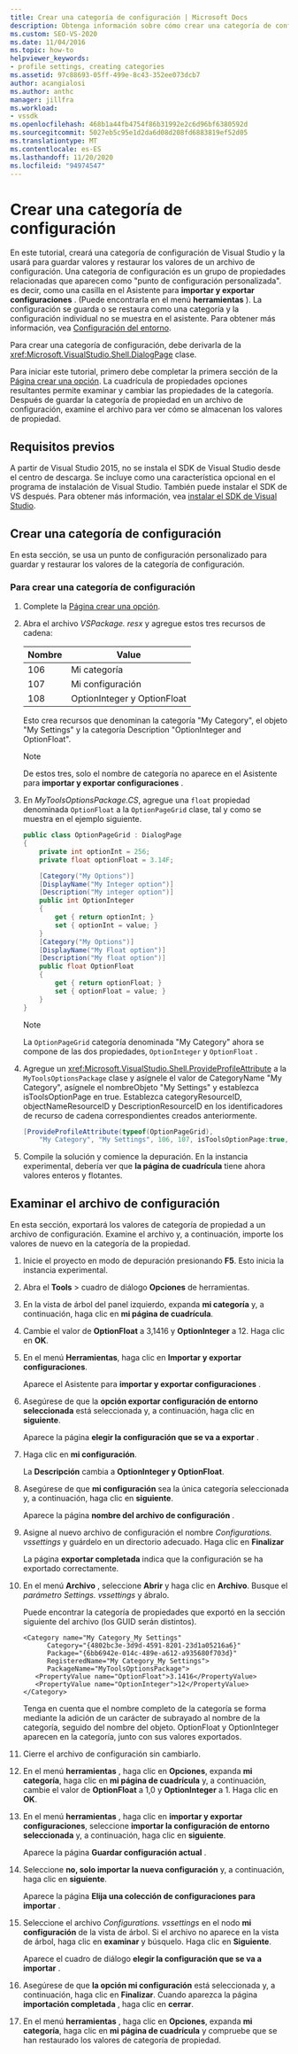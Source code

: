 ```yaml
---
title: Crear una categoría de configuración | Microsoft Docs
description: Obtenga información sobre cómo crear una categoría de configuración de Visual Studio y usarla para guardar y restaurar valores de un archivo de configuración.
ms.custom: SEO-VS-2020
ms.date: 11/04/2016
ms.topic: how-to
helpviewer_keywords:
- profile settings, creating categories
ms.assetid: 97c88693-05ff-499e-8c43-352ee073dcb7
author: acangialosi
ms.author: anthc
manager: jillfra
ms.workload:
- vssdk
ms.openlocfilehash: 468b1a44fb4754f86b31992e2c6d96bf6380592d
ms.sourcegitcommit: 5027eb5c95e1d2da6d08d208fd6883819ef52d05
ms.translationtype: MT
ms.contentlocale: es-ES
ms.lasthandoff: 11/20/2020
ms.locfileid: "94974547"
---
```

# <a name="create-a-settings-category"></a>Crear una categoría de configuración

En este tutorial, creará una categoría de configuración de Visual Studio y la usará para guardar valores y restaurar los valores de un archivo de configuración. Una categoría de configuración es un grupo de propiedades relacionadas que aparecen como "punto de configuración personalizada". es decir, como una casilla en el Asistente para **importar y exportar configuraciones** . (Puede encontrarla en el menú **herramientas** ). La configuración se guarda o se restaura como una categoría y la configuración individual no se muestra en el asistente. Para obtener más información, vea [Configuración del entorno](../ide/environment-settings.md).

Para crear una categoría de configuración, debe derivarla de la <xref:Microsoft.VisualStudio.Shell.DialogPage> clase.

Para iniciar este tutorial, primero debe completar la primera sección de la [Página crear una opción](../extensibility/creating-an-options-page.md). La cuadrícula de propiedades opciones resultantes permite examinar y cambiar las propiedades de la categoría. Después de guardar la categoría de propiedad en un archivo de configuración, examine el archivo para ver cómo se almacenan los valores de propiedad.

## <a name="prerequisites"></a>Requisitos previos
 A partir de Visual Studio 2015, no se instala el SDK de Visual Studio desde el centro de descarga. Se incluye como una característica opcional en el programa de instalación de Visual Studio. También puede instalar el SDK de VS después. Para obtener más información, vea [instalar el SDK de Visual Studio](../extensibility/installing-the-visual-studio-sdk.md).

## <a name="create-a-settings-category"></a>Crear una categoría de configuración
 En esta sección, se usa un punto de configuración personalizado para guardar y restaurar los valores de la categoría de configuración.

### <a name="to-create-a-settings-category"></a>Para crear una categoría de configuración

1. Complete la [Página crear una opción](../extensibility/creating-an-options-page.md).

2. Abra el archivo *VSPackage. resx* y agregue estos tres recursos de cadena:

    |Nombre|Value|
    |----------|-----------|
    |106|Mi categoría|
    |107|Mi configuración|
    |108|OptionInteger y OptionFloat|

     Esto crea recursos que denominan la categoría "My Category", el objeto "My Settings" y la categoría Description "OptionInteger and OptionFloat".

    > [!NOTE]
    > De estos tres, solo el nombre de categoría no aparece en el Asistente para **importar y exportar configuraciones** .

3. En *MyToolsOptionsPackage.CS*, agregue una `float` propiedad denominada `OptionFloat` a la `OptionPageGrid` clase, tal y como se muestra en el ejemplo siguiente.

    ```csharp
    public class OptionPageGrid : DialogPage
    {
        private int optionInt = 256;
        private float optionFloat = 3.14F;

        [Category("My Options")]
        [DisplayName("My Integer option")]
        [Description("My integer option")]
        public int OptionInteger
        {
            get { return optionInt; }
            set { optionInt = value; }
        }
        [Category("My Options")]
        [DisplayName("My Float option")]
        [Description("My float option")]
        public float OptionFloat
        {
            get { return optionFloat; }
            set { optionFloat = value; }
        }
    }
    ```

    > [!NOTE]
    > La `OptionPageGrid` categoría denominada "My Category" ahora se compone de las dos propiedades, `OptionInteger` y `OptionFloat` .

4. Agregue un <xref:Microsoft.VisualStudio.Shell.ProvideProfileAttribute> a la `MyToolsOptionsPackage` clase y asígnele el valor de CategoryName "My Category", asígnele el nombreObjeto "My Settings" y establezca isToolsOptionPage en true. Establezca categoryResourceID, objectNameResourceID y DescriptionResourceID en los identificadores de recurso de cadena correspondientes creados anteriormente.

    ```csharp
    [ProvideProfileAttribute(typeof(OptionPageGrid),
        "My Category", "My Settings", 106, 107, isToolsOptionPage:true, DescriptionResourceID = 108)]
    ```

5. Compile la solución y comience la depuración. En la instancia experimental, debería ver que **la página de cuadrícula** tiene ahora valores enteros y flotantes.

## <a name="examine-the-settings-file"></a>Examinar el archivo de configuración
 En esta sección, exportará los valores de categoría de propiedad a un archivo de configuración. Examine el archivo y, a continuación, importe los valores de nuevo en la categoría de la propiedad.

1. Inicie el proyecto en modo de depuración presionando **F5**. Esto inicia la instancia experimental.

2. Abra el **Tools**  >  cuadro de diálogo **Opciones** de herramientas.

3. En la vista de árbol del panel izquierdo, expanda **mi categoría** y, a continuación, haga clic en **mi página de cuadrícula**.

4. Cambie el valor de **OptionFloat** a 3,1416 y **OptionInteger** a 12. Haga clic en **OK**.

5. En el menú **Herramientas**, haga clic en **Importar y exportar configuraciones**.

     Aparece el Asistente para **importar y exportar configuraciones** .

6. Asegúrese de que la **opción exportar configuración de entorno seleccionada** está seleccionada y, a continuación, haga clic en **siguiente**.

     Aparece la página **elegir la configuración que se va a exportar** .

7. Haga clic en **mi configuración**.

     La **Descripción** cambia a **OptionInteger y OptionFloat**.

8. Asegúrese de que **mi configuración** sea la única categoría seleccionada y, a continuación, haga clic en **siguiente**.

     Aparece la página **nombre del archivo de configuración** .

9. Asigne al nuevo archivo de configuración el nombre *Configurations. vssettings* y guárdelo en un directorio adecuado. Haga clic en **Finalizar**

     La página **exportar completada** indica que la configuración se ha exportado correctamente.

10. En el menú **Archivo** , seleccione **Abrir** y haga clic en **Archivo**. Busque el *parámetro Settings. vssettings* y ábralo.

     Puede encontrar la categoría de propiedades que exportó en la sección siguiente del archivo (los GUID serán distintos).

    ```
    <Category name="My Category_My Settings"
          Category="{4802bc3e-3d9d-4591-8201-23d1a05216a6}"
          Package="{6bb6942e-014c-489e-a612-a935680f703d}"
          RegisteredName="My Category_My Settings">
          PackageName="MyToolsOptionsPackage">
       <PropertyValue name="OptionFloat">3.1416</PropertyValue>
       <PropertyValue name="OptionInteger">12</PropertyValue>
    </Category>
    ```

     Tenga en cuenta que el nombre completo de la categoría se forma mediante la adición de un carácter de subrayado al nombre de la categoría, seguido del nombre del objeto. OptionFloat y OptionInteger aparecen en la categoría, junto con sus valores exportados.

11. Cierre el archivo de configuración sin cambiarlo.

12. En el menú **herramientas** , haga clic en **Opciones**, expanda **mi categoría**, haga clic en **mi página de cuadrícula** y, a continuación, cambie el valor de **OptionFloat** a 1,0 y **OptionInteger** a 1. Haga clic en **OK**.

13. En el menú **herramientas** , haga clic en **importar y exportar configuraciones**, seleccione **importar la configuración de entorno seleccionada** y, a continuación, haga clic en **siguiente**.

     Aparece la página **Guardar configuración actual** .

14. Seleccione **no, solo importar la nueva configuración** y, a continuación, haga clic en **siguiente**.

     Aparece la página **Elija una colección de configuraciones para importar** .

15. Seleccione el archivo *Configurations. vssettings* en el nodo **mi configuración** de la vista de árbol. Si el archivo no aparece en la vista de árbol, haga clic en **examinar** y búsquelo. Haga clic en **Siguiente**.

     Aparece el cuadro de diálogo **elegir la configuración que se va a importar** .

16. Asegúrese de que **la opción mi configuración** está seleccionada y, a continuación, haga clic en **Finalizar**. Cuando aparezca la página **importación completada** , haga clic en **cerrar**.

17. En el menú **herramientas** , haga clic en **Opciones**, expanda **mi categoría**, haga clic en **mi página de cuadrícula** y compruebe que se han restaurado los valores de categoría de propiedad.

